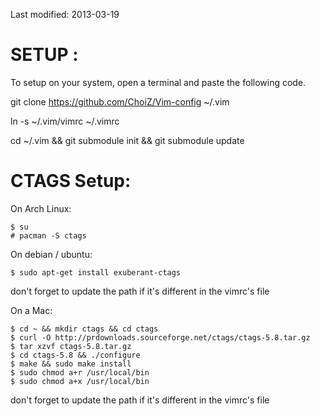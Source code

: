 Last modified: 2013-03-19

SETUP :
=======

To setup on your system, open a terminal and paste the following code.

git clone https://github.com/ChoiZ/Vim-config ~/.vim

ln -s ~/.vim/vimrc ~/.vimrc

cd ~/.vim && git submodule init && git submodule update


CTAGS Setup:
===

On Arch Linux:

    $ su
    # pacman -S ctags

On debian / ubuntu:

    $ sudo apt-get install exuberant-ctags
  
  don't forget to update the path if it's different in the vimrc's file

On a Mac:

    $ cd ~ && mkdir ctags && cd ctags
    $ curl -O http://prdownloads.sourceforge.net/ctags/ctags-5.8.tar.gz
    $ tar xzvf ctags-5.8.tar.gz
    $ cd ctags-5.8 && ./configure
    $ make && sudo make install
    $ sudo chmod a+r /usr/local/bin
    $ sudo chmod a+x /usr/local/bin
  
  don't forget to update the path if it's different in the vimrc's file

